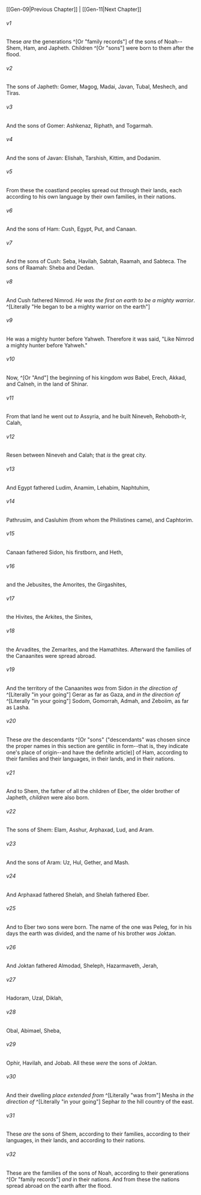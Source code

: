 ﻿---
aliases:
  - Genesis 10
---

[[Gen-09|Previous Chapter]] | [[Gen-11|Next Chapter]]

###### v1
These _are_ the generations ^[Or "family records"] of the sons of Noah--Shem, Ham, and Japheth. Children ^[Or "sons"] were born to them after the flood.

###### v2
The sons of Japheth: Gomer, Magog, Madai, Javan, Tubal, Meshech, and Tiras.

###### v3
And the sons of Gomer: Ashkenaz, Riphath, and Togarmah.

###### v4
And the sons of Javan: Elishah, Tarshish, Kittim, and Dodanim.

###### v5
From these the coastland peoples spread out through their lands, each according to his own language by their own families, in their nations.

###### v6
And the sons of Ham: Cush, Egypt, Put, and Canaan.

###### v7
And the sons of Cush: Seba, Havilah, Sabtah, Raamah, and Sabteca. The sons of Raamah: Sheba and Dedan.

###### v8
And Cush fathered Nimrod. _He was the first on earth to be a mighty warrior_. ^[Literally "He began to be a mighty warrior on the earth"]

###### v9
He was a mighty hunter before Yahweh. Therefore it was said, "Like Nimrod a mighty hunter before Yahweh."

###### v10
Now, ^[Or "And"] the beginning of his kingdom _was_ Babel, Erech, Akkad, and Calneh, in the land of Shinar.

###### v11
From that land he went out _to_ Assyria, and he built Nineveh, Rehoboth-Ir, Calah,

###### v12
Resen between Nineveh and Calah; that _is_ the great city.

###### v13
And Egypt fathered Ludim, Anamim, Lehabim, Naphtuhim,

###### v14
Pathrusim, and Casluhim (from whom the Philistines came), and Caphtorim.

###### v15
Canaan fathered Sidon, his firstborn, and Heth,

###### v16
and the Jebusites, the Amorites, the Girgashites,

###### v17
the Hivites, the Arkites, the Sinites,

###### v18
the Arvadites, the Zemarites, and the Hamathites. Afterward the families of the Canaanites were spread abroad.

###### v19
And the territory of the Canaanites _was_ from Sidon _in the direction of_ ^[Literally "in your going"] Gerar as far as Gaza, and _in the direction of_ ^[Literally "in your going"] Sodom, Gomorrah, Admah, and Zeboiim, as far as Lasha.

###### v20
These _are_ the descendants ^[Or "sons" ("descendants" was chosen since the proper names in this section are gentilic in form--that is, they indicate one's place of origin--and have the definite article)] of Ham, according to their families and their languages, in their lands, and in their nations.

###### v21
And to Shem, the father of all the children of Eber, the older brother of Japheth, _children_ were also born.

###### v22
The sons of Shem: Elam, Asshur, Arphaxad, Lud, and Aram.

###### v23
And the sons of Aram: Uz, Hul, Gether, and Mash.

###### v24
And Arphaxad fathered Shelah, and Shelah fathered Eber.

###### v25
And to Eber two sons were born. The name of the one was Peleg, for in his days the earth was divided, and the name of his brother _was_ Joktan.

###### v26
And Joktan fathered Almodad, Sheleph, Hazarmaveth, Jerah,

###### v27
Hadoram, Uzal, Diklah,

###### v28
Obal, Abimael, Sheba,

###### v29
Ophir, Havilah, and Jobab. All these _were_ the sons of Joktan.

###### v30
And their dwelling _place_ _extended from_ ^[Literally "was from"] Mesha _in the direction of_ ^[Literally "in your going"] Sephar _to_ the hill country of the east.

###### v31
These _are_ the sons of Shem, according to their families, according to their languages, in their lands, and according to their nations.

###### v32
These are the families of the sons of Noah, according to their generations ^[Or "family records"] _and_ in their nations. And from these the nations spread abroad on the earth after the flood.